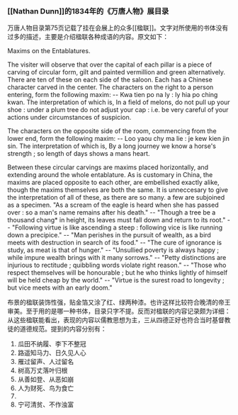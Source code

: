 ### [[Nathan Dunn]]的1834年的《万唐人物》展目录
万唐人物目录第75页记载了挂在会展上的众多[[楹联]]。文字对所使用的书体没有过多的描述，主要是介绍楹联各种成语的内容。原文如下：

Maxims on the Entablatures.

The visiter will observe that over the capital of each pillar is a piece of carving of circular form, gilt and painted vermillion and green alternatively. There are ten of these on each side of the saloon. Each has a Chinese character carved in the center. The characters on the right to a person entering, form the following maxim: -- Kwa tien po na ly : ly hia po ching kwan. The interpretation of which is, In a field of melons, do not pull up your shoe : under a plum tree do not adjust your cap : i.e. be very careful of your actions under circumstances of suspicion. 	

The characters on the opposite side of the room, commencing from the lower end, form the following maxim: -- Loo yaou chy ma lie : je kew kien jin sin. The interpretation of which is, By a long journey we know a horse's strength ; so length of days shows a mans heart. 

Between these circular carvings are maxims placed horizontally, and extending around the whole entablature. As is customary in China, the maxims are placed opposite to each other, are embellished exactly alike, though the maxims themselves are both the same. It is unneccesary to give the interpretation of all of these, as there are so many. a few are subjoined as a specimen. "As a scream of the eagle is heard when she has passed over : so a man's name remains after his death." -- "Though a tree be a thousand chang* in height, its leaves must fall down and return to its root." -- "Following virtue is like ascending a steep : following vice is like running down a precipice." -- "Man perishes in the pursuit of wealth, as a bird meets with destruction in search of its food." -- "The cure of ignorance is study, as meat is that of hunger." -- "Unsullied poverty is always happy ; while impure wealth brings with it many sorrows." -- "Petty distinctions are injurious to rectitude ; quibbling words violate right reason." -- "Those who respect themselves will be honourable ; but he who thinks lightly of himself will be held cheap by the world." -- "Virtue is the surest road to longevity ; but vice meets with an early doom."

布景的楹联装饰性强，贴金箔又涂了红、绿两种漆。也许这样比较符合晚清的帝王审美。至于用的是哪一种书体，目录只字不提。反而对楹联的内容记录颇为详细：从这些楹联能看出，表现的内容以儒教思想为主，三从四德正好也符合当时基督教徒的道德规范。提到的内容分别有：

1. 瓜田不纳履、李下不整冠
2. 路遥知马力、日久见人心
3. 雁过留声、人过留名
4. 树高万丈落叶归根
5. 从善如登、从恶如崩
6. 人为财死、鸟为食亡
7. 
8. 宁可清贫、不作浊富
